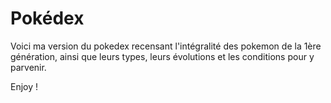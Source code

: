 # Pokédex

Voici ma version du pokedex recensant l'intégralité des pokemon de la 1ère génération, ainsi que leurs types, leurs évolutions et les conditions pour y parvenir. 

Enjoy !

